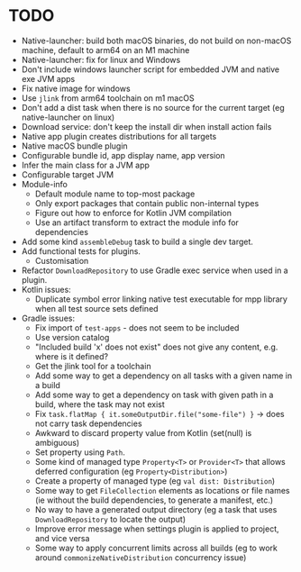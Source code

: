 
# TODO

- Native-launcher: build both macOS binaries, do not build on non-macOS machine, default to arm64 on an M1 machine
- Native-launcher: fix for linux and Windows
- Don't include windows launcher script for embedded JVM and native exe JVM apps
- Fix native image for windows
- Use `jlink` from arm64 toolchain on m1 macOS
- Don't add a dist task when there is no source for the current target (eg native-launcher on linux)
- Download service: don't keep the install dir when install action fails
- Native app plugin creates distributions for all targets
- Native macOS bundle plugin
- Configurable bundle id, app display name, app version
- Infer the main class for a JVM app
- Configurable target JVM
- Module-info
    - Default module name to top-most package
    - Only export packages that contain public non-internal types
    - Figure out how to enforce for Kotlin JVM compilation
    - Use an artifact transform to extract the module info for dependencies
- Add some kind `assembleDebug` task to build a single dev target.
- Add functional tests for plugins.
    - Customisation
- Refactor `DownloadRepository` to use Gradle exec service when used in a plugin.
- Kotlin issues:
    - Duplicate symbol error linking native test executable for mpp library when all test source sets defined 
- Gradle issues:
    - Fix import of `test-apps` - does not seem to be included
    - Use version catalog
    - "Included build 'x' does not exist" does not give any content, e.g. where is it defined?
    - Get the jlink tool for a toolchain
    - Add some way to get a dependency on all tasks with a given name in a build
    - Add some way to get a dependency on task with given path in a build, where the task may not exist
    - Fix `task.flatMap { it.someOutputDir.file("some-file") }` -> does not carry task dependencies
    - Awkward to discard property value from Kotlin (set(null) is ambiguous)
    - Set property using `Path`.
    - Some kind of managed type `Property<T>` or `Provider<T>` that allows deferred configuration (eg `Property<Distribution>`)
    - Create a property of managed type (eg `val dist: Distribution`)
    - Some way to get `FileCollection` elements as locations or file names (ie without the build dependencies, to generate a manifest, etc.)
    - No way to have a generated output directory (eg a task that uses `DownloadRepository` to locate the output)
    - Improve error message when settings plugin is applied to project, and vice versa
    - Some way to apply concurrent limits across all builds (eg to work around `commonizeNativeDistribution` concurrency issue)
